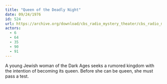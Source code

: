 ```yaml
---
title: "Queen of the Deadly Night"
date: 09/24/1976
id: 524
url: https://archive.org/download/cbs_radio_mystery_theater/cbs_radio_mystery_theater-0501-0550.zip/cbs_radio_mystery_theater-0501-0550%2Fcbsrmt_0524_queen_of_the_deadly_night.mp3
actors:
  - 6
  - 64
  - 35
  - 90
  - 91
---
```

A young Jewish woman of the Dark Ages seeks a rumored kingdom with the intention of becoming its queen. Before she can be queen, she must pass a test.